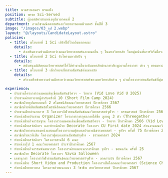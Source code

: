 ```yaml
---
title: นางสาวเอมอร พรมเพ็ง
position: พรรค Sci-Served
subtitle: ผู้ลงสมัครตำแหน่งอุปนายกคนที่ 2
department: ภาควิชาคณิตศาสตร์และวิทยาการคอมพิวเตอร์ ชั้นปีที่ 3
image: "/images/03_อุป 2.webp"
layout: "@/layouts/CandidateLayout.astro"
policies:
  - title: นโยบายที่ 1 Sci เสิร์ฟไปไกลถึงนอกคณะ
    details:
      - ส่งเสริมความร่วมมือระหว่างคณะวิทยาศาสตร์และคณะอื่น ๆ ในมหาวิทยาลัย โดยมุ่งเน้นทั้งการริเริ่มโครงการใหม่ ๆ และพัฒนาโครงการให้มีศักยภาพยิ่งขึ้น 
  - title: นโยบายที่ 2 Sci รับโครงมหาลัยปัง ๆ
    details:
      - สนับสนุนนิสิตคณะวิทยาศาสตร์ให้ได้ทํางานในระดับมหาลัยผ่านการประมูลงานโครงการ ต่าง ๆ ของมหาลัยฯ 
  - title: นโยบายที่ 3 เด็กวิทยาเก็ทสายสัมพันธ์ต่างมหาลัย
    details:
      - สร้างเครือข่ายความร่วมมือระหว่างคณะวิทยาศาสตร์ของมหาวิทยาลัยต่าง ๆ ผ่านโครงการสานสัมพันธ์ที่มุ่งเน้นที่การทํางานร่วมกัน และการสร้างความสัมพันธ์อันดีระหว่างมหาวิทยาลัย 

experience:
  - ประธานโครงการถนนคนเดินเชื่อมสัมพันธ์วิศวฯ - วิทยาฯ (Vid Love Vid U 2025) 
  - ประธานค่ายทายาทผู้กํากับครั้งที่ 10 (Short Film Camp 2024) 
  - สมาชิกฝ่ายอุปนายกคนที่ 2 สโมสรนิสิตคณะวิทยาศาสตร์ ปีการศึกษา 2567
  - สมาชิกฝ่ายนิสิตสัมพันธ์สโมสรนิสิตคณะวิทยาศาสตร์ ปีการศึกษา 2566 
  - ประธานฝ่ายอํานวยการ 3 โครงการกีฬาสานสัมพันธ์คณะวิทยาศาสตร์จุฬาฯ - ธรรมศาสตร์ ปีการศึกษา 2567
  - หัวหน้าฝ่ายประสาน Organizer โครงการการกุศลภายใต้ชื่อ ลูกหมู 3 ตัว (Threegether        Charity Look Mhoo 3  Tua) ปีการศึกษา 2567 
  - หัวหน้าฝ่ายกิจกรรมฐาน โครงการถนนคนเดินเชื่อมสัมพันธ์วิศวฯ - วิทยาฯ ปีการศึกษา 2566 (Vid Love Vid U 2024) 
  - หัวหน้าฝ่ายสวัสดิการ และหัวหน้าฝ่าย Decorate โครงการ CU First date 2024 ส่วนงานคณะวิทยาศาสตร์ 
  - สมาชิกฝ่ายการแสดงหน้าแสตนด์โครงการงานฟุตบอลประเพณีธรรมศาสตร์ - จุฬาฯ ครั้งที่ 75 ปีการศึกษา 2567 
  - สมาชิกฝ่ายเวทีเปิด โครงการฟุตบอลสานสัมพันธ์จุฬาฯ - ธรรมศาสตร์ 2024 
  - หัวหน้าฝ่ายสวัสดิการ โครงการสานโต้ 6 คณะ 
  - หัวหน้ากรุ๊ป 1 คณะวิทยาศาสตร์ ประจําปีการศึกษา 2567 
  - หัวหน้าฝ่ายกิจกรรมนันทนาการ โครงการค่ายแนะแนวการศึกษา จุฬาฯ - ขอนแก่น ครั้งที่ 25
  - สมาชิกฝ่าย Decorate โครงการ Vavsa 5alloween 
  - เลขานุการ โครงการกีฬาสานสัมพันธ์คณะวิทยาศาสตร์จุฬาฯ - ลาดกระบัง ปีการศึกษา 2567 
  - หัวหน้าฝ่าย Short Video and Production โครงการเปิดโลกคณะวิทยาศาสตร์ (Science Chula Open House  2025) ปีการศึกษา 2567 
  - หัวหน้าฝ่ายพยาบาล โครงการค่ายแนะแนว 3 วิชาชีพ สายวิทยาศาสตร์ ปีการศึกษา 2567
---
```


